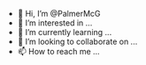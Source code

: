 - 👋 Hi, I’m @PalmerMcG
- 👀 I’m interested in ...
- 🌱 I’m currently learning ...
- 💞️ I’m looking to collaborate on ...
- 📫 How to reach me ...


